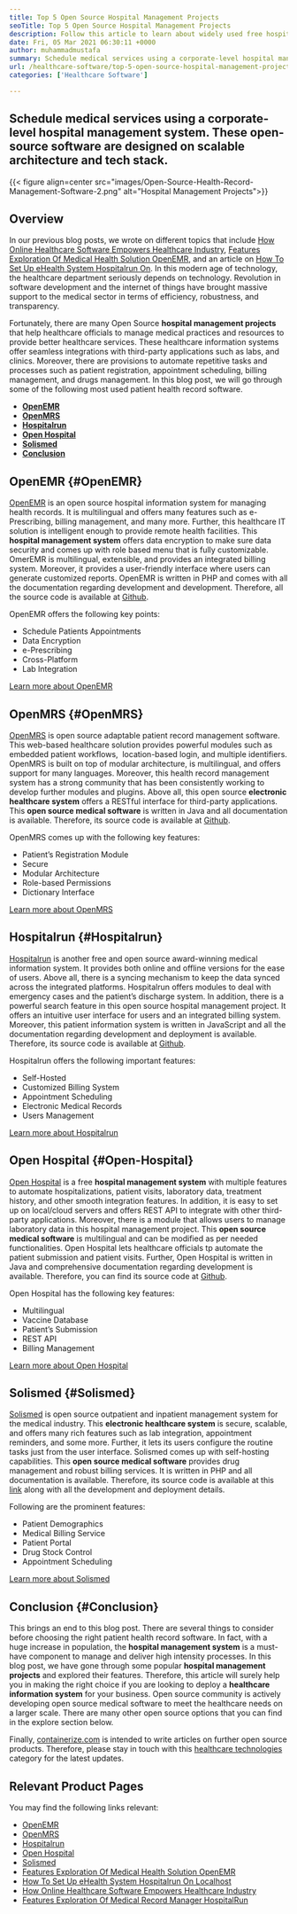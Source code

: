 ```yaml
---
title: Top 5 Open Source Hospital Management Projects
seoTitle: Top 5 Open Source Hospital Management Projects
description: Follow this article to learn about widely used free hospital management projects. These solutions offer an integrated platform to organize medical practices.
date: Fri, 05 Mar 2021 06:30:11 +0000
author: muhammadmustafa
summary: Schedule medical services using a corporate-level hospital management system. These open-source software are designed on scalable architecture and tech stack.
url: /healthcare-software/top-5-open-source-hospital-management-projects/
categories: ['Healthcare Software']

---
```

## Schedule medical services using a corporate-level hospital management system. These open-source software are designed on scalable architecture and tech stack.

{{< figure align=center src="images/Open-Source-Health-Record-Management-Software-2.png" alt="Hospital Management Projects">}}  

## Overview

In our previous blog posts, we wrote on different topics that include [How Online Healthcare Software Empowers Healthcare Industry][1], [Features Exploration Of Medical Health Solution OpenEMR][2], and an article on [How To Set Up eHealth System Hospitalrun On][3]. In this modern age of technology, the healthcare department seriously depends on technology. Revolution in software development and the internet of things have brought massive support to the medical sector in terms of efficiency, robustness, and transparency. 

Fortunately, there are many Open Source **hospital management projects** that help healthcare officials to manage medical practices and resources to provide better healthcare services. These healthcare information systems offer seamless integrations with third-party applications such as labs, and clinics. Moreover, there are provisions to automate repetitive tasks and processes such as patient registration, appointment scheduling, billing management, and drugs management. In this blog post, we will go through some of the following most used patient health record software.

  * **[OpenEMR][4]**
  * **[OpenMRS][5]**
  * **[Hospitalrun][6]**
  * **[Open Hospital][7]**
  * **[Solismed][8]**
  * **[Conclusion][9]** 

## OpenEMR {#OpenEMR}

[OpenEMR][10] is an open source hospital information system for managing health records. It is multilingual and offers many features such as e-Prescribing, billing management, and many more. Further, this healthcare IT solution is intelligent enough to provide remote health facilities. This **hospital management system** offers data encryption to make sure data security and comes up with role based menu that is fully customizable. OmerEMR is multilingual, extensible, and provides an integrated billing system. Moreover, it provides a user-friendly interface where users can generate customized reports. OpenEMR is written in PHP and comes with all the documentation regarding development and development. Therefore, all the source code is available at [Github][11]. 

OpenEMR offers the following key points:

  * Schedule Patients Appointments
  * Data Encryption
  * e-Prescribing
  * Cross-Platform
  * Lab Integration

[Learn more about OpenEMR][12]

## OpenMRS {#OpenMRS}

[OpenMRS][13] is open source adaptable patient record management software. This web-based healthcare solution provides powerful modules such as embedded patient workflows,  location-based login, and multiple identifiers. OpenMRS is built on top of modular architecture, is multilingual, and offers support for many languages. Moreover, this health record management system has a strong community that has been consistently working to develop further modules and plugins. Above all, this open source **electronic healthcare system** offers a RESTful interface for third-party applications. This **open source medical software** is written in Java and all documentation is available. Therefore, its source code is available at [Github][14].

OpenMRS comes up with the following key features:

  * Patient’s Registration Module
  * Secure
  * Modular Architecture
  * Role-based Permissions
  * Dictionary Interface

[Learn more about OpenMRS][15]

## Hospitalrun {#Hospitalrun}

[Hospitalrun][16] is another free and open source award-winning medical information system. It provides both online and offline versions for the ease of users. Above all, there is a syncing mechanism to keep the data synced across the integrated platforms. Hospitalrun offers modules to deal with emergency cases and the patient’s discharge system. In addition, there is a powerful search feature in this open source hospital management project. It offers an intuitive user interface for users and an integrated billing system. Moreover, this patient information system is written in JavaScript and all the documentation regarding development and deployment is available. Therefore, its source code is available at [Github][17].

Hospitalrun offers the following important features:

  * Self-Hosted
  * Customized Billing System
  * Appointment Scheduling
  * Electronic Medical Records
  * Users Management

[Learn more about Hospitalrun][18]

## Open Hospital {#Open-Hospital}

[Open Hospital][19] is a free **hospital management system** with multiple features to automate hospitalizations, patient visits, laboratory data, treatment history, and other smooth integration features. In addition, it is easy to set up on local/cloud servers and offers REST API to integrate with other third-party applications. Moreover, there is a module that allows users to manage laboratory data in this hospital management project. This **open source medical software** is multilingual and can be modified as per needed functionalities. Open Hospital lets healthcare officials tp automate the patient submission and patient visits. Further, Open Hospital is written in Java and comprehensive documentation regarding development is available. Therefore, you can find its source code at [Github][20].

Open Hospital has the following key features:

  * Multilingual
  * Vaccine Database
  * Patient’s Submission
  * REST API
  * Billing Management

[Learn more about Open Hospital][21]

## Solismed {#Solismed}

[Solismed][22] is open source outpatient and inpatient management system for the medical industry. This **electronic healthcare system** is secure, scalable, and offers many rich features such as lab integration, appointment reminders, and some more. Further, it lets its users configure the routine tasks just from the user interface. Solismed comes up with self-hosting capabilities. This **open source medical software** provides drug management and robust billing services. It is written in PHP and all documentation is available. Therefore, its source code is available at this [link][23] along with all the development and deployment details.

Following are the prominent features:

  * Patient Demographics
  * Medical Billing Service
  * Patient Portal
  * Drug Stock Control
  * Appointment Scheduling

[Learn more about Solismed][24]

## Conclusion {#Conclusion}

This brings an end to this blog post. There are several things to consider before choosing the right patient health record software. In fact, with a huge increase in population, the **hospital management system** is a must-have component to manage and deliver high intensity processes. In this blog post, we have gone through some popular **hospital management projects** and explored their features. Therefore, this article will surely help you in making the right choice if you are looking to deploy a **healthcare information system** for your business. Open source community is actively developing open source medical software to meet the healthcare needs on a larger scale. There are many other open source options that you can find in the explore section below. 

Finally, [containerize.com][25] is intended to write articles on further open source products. Therefore, please stay in touch with this [healthcare technologies][26] category for the latest updates. 

## Relevant Product Pages

You may find the following links relevant:

  * [OpenEMR][27]
  * [OpenMRS][28]
  * [Hospitalrun][18]
  * [Open Hospital][21]
  * [Solismed][24]
  * [Features Exploration Of Medical Health Solution OpenEMR][2]
  * [How To Set Up eHealth System Hospitalrun On Localhost][3]
  * [How Online Healthcare Software Empowers Healthcare Industry][1]
  * [Features Exploration Of Medical Record Manager HospitalRun][29]

 [1]: https://blog.containerize.com/2021/02/12/how-online-healthcare-software-empowers-healthcare-industry/
 [2]: https://blog.containerize.com/2021/02/26/features-exploration-of-medical-health-solution-openemr/
 [3]: https://blog.containerize.com/2021/02/19/how-to-set-up-ehealth-system-hospitalrun-on-localhost/
 [4]: #OpenEMR
 [5]: #OpenMRS
 [6]: #Hospitalrun
 [7]: #Open-Hospital
 [8]: #Solismed
 [9]: #Conclusion
 [10]: https://products.containerize.com/healthcare-technologies/openemr/
 [11]: https://github.com/OpenShot/openshot-qt
 [12]: https://www.open-emr.org/
 [13]: https://products.containerize.com/healthcare-technologies/openmrs/
 [14]: https://github.com/openmrs/openmrs-core
 [15]: https://products.containerize.com/healthcare-technologies/openmrs
 [16]: https://products.containerize.com/healthcare-technologies/hospitalrun/
 [17]: https://github.com/HospitalRun/hospitalrun
 [18]: https://products.containerize.com/healthcare-technologies/hospitalrun
 [19]: https://products.containerize.com/healthcare-technologies/open-hospital/
 [20]: https://github.com/informatici/openhospital
 [21]: https://products.containerize.com/healthcare-technologies/open-hospital
 [22]: https://products.containerize.com/healthcare-technologies/solismed/
 [23]: https://www.solismed.com/startup.html
 [24]: https://products.containerize.com/healthcare-technologies/solismed
 [25]: https://www.containerize.com/
 [26]: https://products.containerize.com/healthcare-technologies/
 [27]: https://products.containerize.com/health-care-technologies/openemr
 [28]: https://products.containerize.com/health-care-technologies/openmrs
 [29]: https://blog.containerize.com/2021/08/04/features-exploration-of-medical-record-manager-hospitalrun/